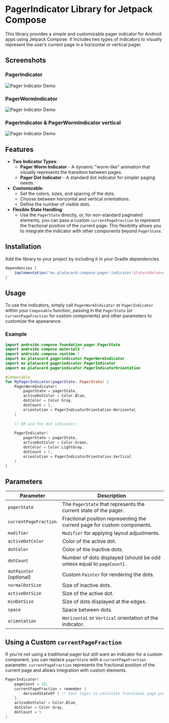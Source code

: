 # PagerIndicator Library for Jetpack Compose

This library provides a simple and customizable pager indicator for Android apps using Jetpack Compose. It includes two types of indicators to visually represent the user’s current page in a horizontal or vertical pager.

## Screenshots

### PagerIndicator

![Pager Indicator Demo](assets/pager_indicator_horizontal.gif)

### PagerWormIndicator

![Pager Indicator Demo](assets/worm_pager_indicator_horizontal.gif)

### PagerIndicator & PagerWormIndicator vertical

![Pager Indicator Demo](assets/pager_indicator_vertical.gif)

## Features

- **Two Indicator Types**:
    - **Pager Worm Indicator** - A dynamic "worm-like" animation that visually represents the transition between pages.
    - **Pager Dot Indicator** - A standard dot indicator for simpler paging needs.
- **Customizable**:
    - Set the colors, sizes, and spacing of the dots.
    - Choose between horizontal and vertical orientations.
    - Define the number of visible dots.
- **Flexible State Handling**:
    - Use the `PagerState` directly, or, for non-standard paginated elements, you can pass a custom `currentPageFraction` to represent the fractional position of the current page. This flexibility allows you to integrate the indicator with other components beyond `PagerState`.

## Installation

Add the library to your project by including it in your Gradle dependencies.

```gradle
dependencies {
    implementation("mx.platacard:compose-pager-indicator:$latestRelease")
}
```

## Usage

To use the indicators, simply call `PagerWormIndicator` or `PagerIndicator` within your `Composable` function, passing in the `PagerState` (or `currentPageFraction` for custom components) and other parameters to customize the appearance.

### Example

```kotlin
import androidx.compose.foundation.pager.PagerState
import androidx.compose.material3.*
import androidx.compose.runtime.*
import mx.platacard.pagerindicator.PagerWormIndicator
import mx.platacard.pagerindicator.PagerIndicator
import mx.platacard.pagerindicator.PagerIndicatorOrientation

@Composable
fun MyPagerIndicator(pagerState: PagerState) {
    PagerWormIndicator(
        pagerState = pagerState,
        activeDotColor = Color.Blue,
        dotColor = Color.Gray,
        dotCount = 5,
        orientation = PagerIndicatorOrientation.Horizontal
    )
    
    // OR use the dot indicator:
    
    PagerIndicator(
        pagerState = pagerState,
        activeDotColor = Color.Green,
        dotColor = Color.LightGray,
        dotCount = 5,
        orientation = PagerIndicatorOrientation.Vertical
    )
}
```

## Parameters

| Parameter              | Description                                                                                               |
|------------------------|-----------------------------------------------------------------------------------------------------------|
| `pagerState`           | The `PagerState` that represents the current state of the pager.                                          |
| `currentPageFraction`  | Fractional position representing the current page for custom components.                                  |
| `modifier`             | `Modifier` for applying layout adjustments.                                                               |
| `activeDotColor`       | Color of the active dot.                                                                                  |
| `dotColor`             | Color of the inactive dots.                                                                               |
| `dotCount`             | Number of dots displayed (should be odd unless equal to `pageCount`).                                     |
| `dotPainter` (optional)| Custom `Painter` for rendering the dots.                                                                  |
| `normalDotSize`        | Size of inactive dots.                                                                                    |
| `activeDotSize`        | Size of the active dot.                                                                                   |
| `minDotSize`           | Size of dots displayed at the edges.                                                                      |
| `space`                | Space between dots.                                                                                       |
| `orientation`          | `Horizontal` or `Vertical` orientation of the indicator.                                                  |

## Using a Custom `currentPageFraction`

If you're not using a traditional pager but still want an indicator for a custom component, you can replace `pagerState` with a `currentPageFraction` parameter. `currentPageFraction` represents the fractional position of the current page and allows integration with custom elements.

```kotlin
PagerIndicator(
    pageCount = 10,
    currentPageFraction = remember {
        derivedStateOf { /* Your logic to calculate fractional page position */ } 
    },
    activeDotColor = Color.Blue,
    dotColor = Color.Gray,
    dotCount = 5
)
```